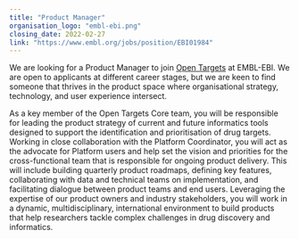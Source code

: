 ```yaml
---
title: "Product Manager"
organisation_logo: "embl-ebi.png"
closing_date: 2022-02-27
link: "https://www.embl.org/jobs/position/EBI01984"
---
```


We are looking for a Product Manager to join <a href="/platform">Open Targets</a> at EMBL-EBI. We are open to applicants at different career stages, 
but we are keen to find someone that thrives in the product space where organisational strategy, technology, and user experience intersect.  

As a key member of the Open Targets Core team, you will be responsible for leading the product strategy of current 
and future informatics tools designed to support the identification and prioritisation of drug targets. Working in close 
collaboration with the Platform Coordinator, you will act as the advocate for Platform users and help set the vision and 
priorities for the cross-functional team that is responsible for ongoing product delivery. 
This will include building quarterly product roadmaps, defining key features, collaborating with data and technical teams on implementation, 
and facilitating dialogue between product teams and end users. Leveraging the expertise of our product owners and industry stakeholders, 
you will work in a dynamic, multidisciplinary, international environment to build products that help researchers tackle complex challenges in drug discovery and informatics. 


